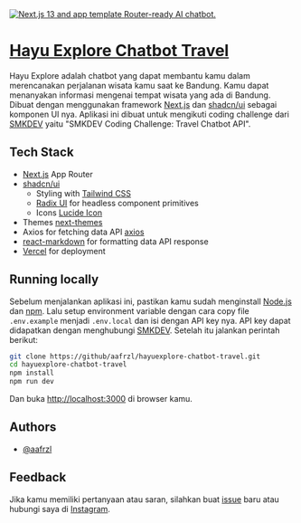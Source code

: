 <a href="https://hayuexplore-chatbot-travel.vercel.app/">
  <img alt="Next.js 13 and app template Router-ready AI chatbot." src="https://i.ibb.co/nsgF08z/desktop-dark.png">
  <h1>Hayu Explore Chatbot Travel</h1>
</a>

Hayu Explore adalah chatbot yang dapat membantu kamu dalam merencanakan perjalanan wisata kamu saat ke Bandung. Kamu dapat menanyakan informasi mengenai tempat wisata yang ada di Bandung. Dibuat dengan menggunakan framework [Next.js](https://nextjs.org) dan   [shadcn/ui](https://ui.shadcn.com) sebagai komponen UI nya. Aplikasi ini dibuat untuk mengikuti coding challenge dari [SMKDEV](https://smk.dev) yaitu "SMKDEV Coding Challenge: Travel Chatbot API".
## Tech Stack

- [Next.js](https://nextjs.org) App Router
- [shadcn/ui](https://ui.shadcn.com)
  - Styling with [Tailwind CSS](https://tailwindcss.com)
  - [Radix UI](https://radix-ui.com) for headless component primitives
  - Icons [Lucide Icon](https://lucide.dev/)
- Themes [next-themes](https://github.com/pacocoursey/next-themes)
- Axios for fetching data API [axios](https://axios-http.com/)
- [react-markdown](https://remarkjs.github.io/react-markdown/) for formatting data API response
- [Vercel](https://vercel.com) for deployment

## Running locally

Sebelum menjalankan aplikasi ini, pastikan kamu sudah menginstall [Node.js](https://nodejs.org/en/) dan [npm](https://www.npmjs.com/). Lalu setup environment variable dengan cara copy file `.env.example` menjadi `.env.local` dan isi dengan API key nya. API key dapat didapatkan dengan menghubungi [SMKDEV](https://smk.dev). Setelah itu jalankan perintah berikut:

```sh
git clone https://github/aafrzl/hayuexplore-chatbot-travel.git
cd hayuexplore-chatbot-travel
npm install
npm run dev
```

Dan buka [http://localhost:3000](http://localhost:3000) di browser kamu.
## Authors

- [@aafrzl](https://www.github.com/aafrzl)
## Feedback

Jika kamu memiliki pertanyaan atau saran, silahkan buat [issue](https://github.com/aafrzl/hayuexplore-chatbot-travel/issues) baru atau hubungi saya di [Instagram](https://www.instagram.com/aafrzl/).

